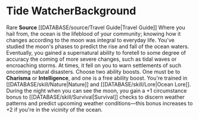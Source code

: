 ﻿---
ability:
- Intelligence
- Charisma
ability_boost:
- Intelligence
- Charisma
feat: null
id: '335'
name: Tide Watcher
prerequisite: null
rarity: Rare
rus_type_level: null
skill:
- '[[DATABASE/skill/Nature|Nature]]'
- Ocean [[DATABASE/skill/Lore|Lore]]
source: '[[DATABASE/source/Travel Guide|Travel Guide]]'
subcategory: general
trait:
- '[[DATABASE/trait/Rare|Rare]]'
type: Background

---
# Tide Watcher<span class="item-type">Background</span>

<span class="trait-rare item-trait">Rare</span>
**Source** [[DATABASE/source/Travel Guide|Travel Guide]]
Where you hail from, the ocean is the lifeblood of your community; knowing how it changes according to the moon was integral to everyday life. You've studied the moon's phases to predict the rise and fall of the ocean waters. Eventually, you gained a supernatural ability to foretell to some degree of accuracy the coming of more severe changes, such as tidal waves or encroaching storms. At times, it fell on you to warn settlements of such oncoming natural disasters.
 Choose two ability boosts. One must be to **Charisma** or **Intelligence**, and one is a free ability boost.
 You're trained in [[DATABASE/skill/Nature|Nature]] and [[DATABASE/skill/Lore|Ocean Lore]]. During the night when you can see the moon, you gain a +1 circumstance bonus to [[DATABASE/skill/Survival|Survival]] checks to discern weather patterns and predict upcoming weather conditions—this bonus increases to +2 if you're in the vicinity of the ocean.